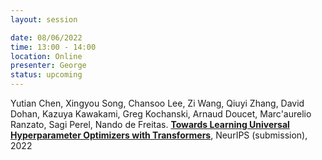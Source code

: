 ```yaml
---
layout: session

date: 08/06/2022
time: 13:00 - 14:00
location: Online
presenter: George
status: upcoming
---
```

Yutian Chen, Xingyou Song, Chansoo Lee, Zi Wang, Qiuyi Zhang, David Dohan, Kazuya Kawakami, Greg Kochanski, Arnaud Doucet, Marc'aurelio Ranzato, Sagi Perel, Nando de Freitas.
**[Towards Learning Universal Hyperparameter Optimizers with Transformers](
papers/0116-towards-learning-universal-hpo-with-transformers)**,
NeurIPS (submission),
2022
